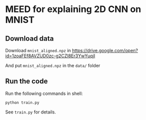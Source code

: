 # MEED for explaining 2D CNN on MNIST

## Download data
Download `mnist_aligned.npz` in https://drive.google.com/open?id=1zoaFEf8AVZUD0zc-g2CZl8Er3YwYuqjI

And put `mnist_aligned.npz` in the `data/` folder

## Run the code
Run the following commands in shell:

```shell
python train.py
```

See `train.py` for details. 

